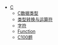 * [C](Language/)
  <!-- * [程序设计-谭浩强](Language/C/C程序设计(第四版-谭浩强))
  * [fishC](Language/C/fishC/basic) -->
  * [C数据类型](Language/C/dataType)
  * [类型转换与运算符](Language/C/运算符)
  * [字符](Language/C/string)
  * [Function](Language/C/function)
  * [C100题](Language/C/100case)
  